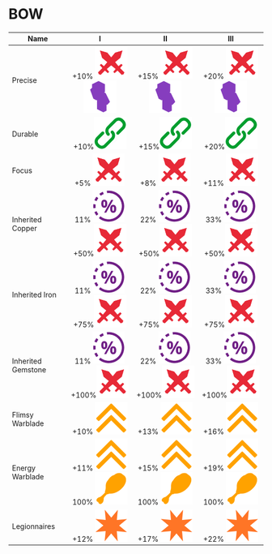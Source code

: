 # BOW

| Name               |                                        I                                       |                                       II                                       |                                       III                                      |
| ------------------ | :----------------------------------------------------------------------------: | :----------------------------------------------------------------------------: | :----------------------------------------------------------------------------: |
| Precise            |      +10% ![](../.gitbook/assets/DMG.png)![](../.gitbook/assets/SNEAK.png)     |      +15% ![](../.gitbook/assets/DMG.png)![](../.gitbook/assets/SNEAK.png)     |      +20% ![](../.gitbook/assets/DMG.png)![](../.gitbook/assets/SNEAK.png)     |
| Durable            |                      +10%![](../.gitbook/assets/DURA.png)                      |                      +15%![](../.gitbook/assets/DURA.png)                      |                      +20%![](../.gitbook/assets/DURA.png)                      |
| Focus              |                       +5% ![](../.gitbook/assets/DMG.png)                      |                       +8% ![](../.gitbook/assets/DMG.png)                      |                      +11% ![](../.gitbook/assets/DMG.png)                      |
| Inherited Copper   |   11% ![](../.gitbook/assets/CHANCE.png) +50%![](../.gitbook/assets/DMG.png)   |   22% ![](../.gitbook/assets/CHANCE.png) +50%![](../.gitbook/assets/DMG.png)   |   33% ![](../.gitbook/assets/CHANCE.png) +50%![](../.gitbook/assets/DMG.png)   |
| Inherited Iron     |   11% ![](../.gitbook/assets/CHANCE.png) +75%![](../.gitbook/assets/DMG.png)   |   22% ![](../.gitbook/assets/CHANCE.png) +75%![](../.gitbook/assets/DMG.png)   |   33% ![](../.gitbook/assets/CHANCE.png) +75%![](../.gitbook/assets/DMG.png)   |
| Inherited Gemstone |   11% ![](../.gitbook/assets/CHANCE.png) +100%![](../.gitbook/assets/DMG.png)  |   22% ![](../.gitbook/assets/CHANCE.png) +100%![](../.gitbook/assets/DMG.png)  |   33% ![](../.gitbook/assets/CHANCE.png) +100%![](../.gitbook/assets/DMG.png)  |
| Flimsy Warblade    |                     +10% ![](../.gitbook/assets/SPEED.png)                     |                     +13% ![](../.gitbook/assets/SPEED.png)                     |                     +16% ![](../.gitbook/assets/SPEED.png)                     |
| Energy Warblade    | +11% ![](../.gitbook/assets/SPEED.png) 100% ![](../.gitbook/assets/HUNGER.png) | +15% ![](../.gitbook/assets/SPEED.png) 100% ![](../.gitbook/assets/HUNGER.png) | +19% ![](../.gitbook/assets/SPEED.png) 100% ![](../.gitbook/assets/HUNGER.png) |
| Legionnaires       |                      +12% ![](../.gitbook/assets/CRIT.png)                     |                      +17% ![](../.gitbook/assets/CRIT.png)                     |                      +22% ![](../.gitbook/assets/CRIT.png)                     |
